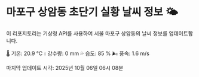 
# 마포구 상암동 초단기 실황 날씨 정보 🌤️

이 리포지토리는 기상청 API를 사용하여 서울 마포구 상암동의 날씨 정보를 업데이트합니다. 

🌡️ 기온: 20.9 ℃
💧 강수량: 0 mm
💦 습도: 85 %
🌬️ 풍속: 1.6 m/s

마지막 업데이트 시각: 2025년 10월 06일 06시 08분    
